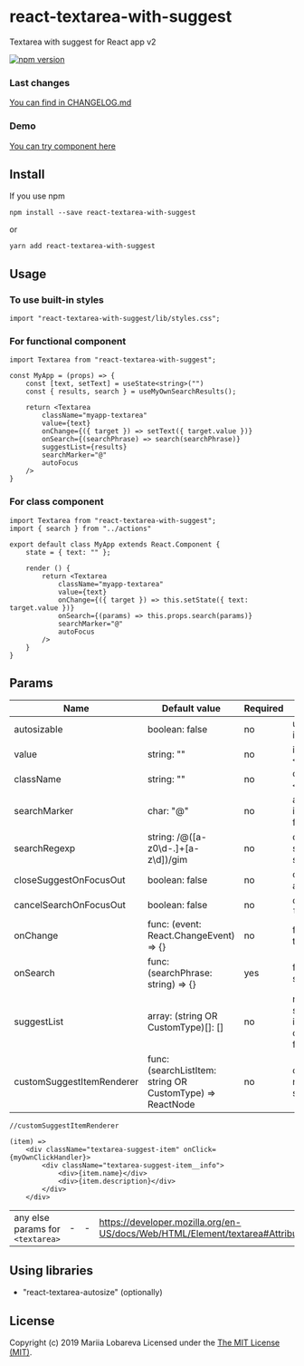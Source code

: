 # react-textarea-with-suggest
Textarea with suggest for React app v2

[![npm version](https://badge.fury.io/js/react-textarea-with-suggest.svg)](https://badge.fury.io/js/react-textarea-with-suggest)

### Last changes
[You can find in CHANGELOG.md](./CHANGELOG.md)

### Demo
[You can try component here](https://marylorian.github.io/react-textarea-with-suggest/)

## Install
If you use npm
```
npm install --save react-textarea-with-suggest
```
or 
```
yarn add react-textarea-with-suggest
```

## Usage

### To use built-in styles

```
import "react-textarea-with-suggest/lib/styles.css";
```

### For functional component
```
import Textarea from "react-textarea-with-suggest";

const MyApp = (props) => {
    const [text, setText] = useState<string>("")
    const { results, search } = useMyOwnSearchResults();
    
    return <Textarea 
        className="myapp-textarea"
        value={text}
        onChange={({ target }) => setText({ target.value })}
        onSearch={(searchPhrase) => search(searchPhrase)}
        suggestList={results}
        searchMarker="@"
        autoFocus
    />
}
```

### For class component
```
import Textarea from "react-textarea-with-suggest";
import { search } from "../actions"

export default class MyApp extends React.Component {
    state = { text: "" };
    
    render () {
        return <Textarea 
            className="myapp-textarea"
            value={text}
            onChange={({ target }) => this.setState({ text: target.value })}
            onSearch={(params) => this.props.search(params)}
            searchMarker="@"
            autoFocus
        />
    }
}
```

## Params

|Name|Default value|Required|Description|
|----|-------------|--------|-----------|
|autosizable|boolean: false|no|using [`<TextareaAutosize>`](https://www.npmjs.com/package/react-textarea-autosize) instead  of `<textarea>` if true|
|value|string: ""|no|initial text value for `<textarea>`|
|className|string: ""|no|className property for `<textarea>` element|
|searchMarker|char: "@"|no|after this symbol will be inited search and onSearch function|
|searchRegexp|string: /@([a-z0\d\-.]+[a-z\d])/gim|no|default RegExp to detect search phrase after searchMarker|
|closeSuggestOnFocusOut|boolean: false|no|closes suggest on `focusout` and returns back on `focusin`|
|cancelSearchOnFocusOut|boolean: false|no|cancelling search on `focusout`|
|onChange|func: (event: React.ChangeEvent) => {}|no|function on change value in textarea|
|onSearch|func: (searchPhrase: string) => {}|yes|function after input of searchMarker into textarea|
|suggestList|array: (string OR CustomType)[]: []|no|rendering suggest when suggestList isn't empty, items rendering in customSuggestItemRenderer function|
|customSuggestItemRenderer|func: (searchListItem: string OR CustomType) => ReactNode|no|custom function for rendering each item in suggest|
```
//customSuggestItemRenderer

(item) => 
    <div className="textarea-suggest-item" onClick={myOwnClickHandler}>
        <div className="textarea-suggest-item__info">
            <div>{item.name}</div>
            <div>{item.description}</div>
        </div>
    </div>
```
|||||
|----|-------------|--------|-----------|
|any else params for `<textarea>`| - | - |https://developer.mozilla.org/en-US/docs/Web/HTML/Element/textarea#Attributes|

## Using libraries
 - "react-textarea-autosize" (optionally)

## License
Copyright (c) 2019 Mariia Lobareva Licensed under the [The MIT License (MIT)](http://opensource.org/licenses/MIT).
